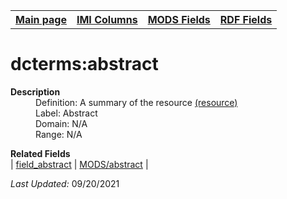<!DOCTYPE html>
<html>

<body>
<table style="width:100%">
  <tr>
    <th><a href="index.md">Main page</a></th>
	<th><a href="IMI.md">IMI Columns</a></th>
    <th><a href="MODS.md">MODS Fields</a></th>
    <th><a href="RDF.md">RDF Fields</a></th>
  </tr>
</table>



<h1>dcterms:abstract</h1>
<dl>
  <dt><b>Description</b></dt>
  <dd>Definition: A summary of the resource <a href="http://purl.org/dc/terms/abstract">(resource)</a></dd>
  <dd>Label:  Abstract</dd>
  <dd>Domain:  N/A</dd>
  <dd>Range:  N/A</dd>
</dl>
<dl>
	<dt><b>Related Fields</b></dt>
		| <a href="field_abstract.md">field_abstract</a> | <a href="mods.abstract.md">MODS/abstract</a> |
</dl>
<p><i>Last Updated: </i>09/20/2021</p>
</body>
</html>
